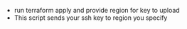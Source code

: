 * run terraform apply and provide region for key to upload
* This script sends your ssh key to region you specify
